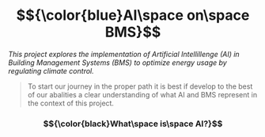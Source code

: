 # $${\color{blue}AI\space on\space BMS}$$ 
*This project explores the implementation of Artificial Intellillenge (AI)
 in Building Management Systems (BMS) to optimize energy usage by regulating 
 climate control.*

>To start our journey in the proper path it is best if develop to the 
best of our abalities a clear understanding of what AI and BMS represent in the 
context of this project.

### $${\color{black}What\space is\space AI?}$$



 

